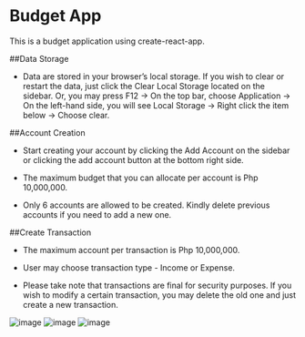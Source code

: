 # Budget App

This is a budget application using create-react-app. 

##Data Storage
- Data are stored in your browser’s local storage. If you wish to clear or restart the data, just click the Clear Local Storage located on the sidebar. Or, you may press F12 -> On the top bar, choose Application -> On the left-hand side, you will see Local Storage -> Right click the item below -> Choose clear.

##Account Creation
- Start creating your account by clicking the Add Account on the sidebar or clicking the add account button at the bottom right side.

- The maximum budget that you can allocate per account is Php 10,000,000.

- Only 6 accounts are allowed to be created. Kindly delete previous accounts if you need to add a new one.

##Create Transaction
- The maximum account per transaction is Php 10,000,000.

- User may choose transaction type - Income or Expense.

- Please take note that transactions are final for security purposes. If you wish to modify a certain transaction, you may delete the old one and just create a new transaction.

![image](https://user-images.githubusercontent.com/5262223/132081299-756d6854-0015-455c-ab85-c2c4f659bb94.png)
![image](https://user-images.githubusercontent.com/5262223/132081306-45485895-b45e-4071-a86f-18e0b20e5c77.png)
![image](https://user-images.githubusercontent.com/5262223/132081316-492d12d6-944d-4db9-957f-d07cc6fa11f0.png)

